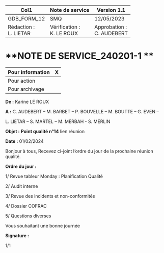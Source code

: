 |Col1|Note de service|Version 1.1|
|---|---|---|
|GDB_FORM_12|SMQ|12/05/2023|
|Rédaction :<br>L. LIETAR|Vérification :<br>K. LE ROUX|Approbation :<br>C. AUDEBERT|

# **NOTE DE SERVICE_240201-1 **

|Pour information|X|
|---|---|
|Pour action||
|Pour archivage||


**De :** Karine LE ROUX

**A :** C. AUDEBERT – M. BARBET – P. BOUVELLE – M. BOUTTE – G. EVEN –

L. LIETAR – S. MARTEL – M. MERBAH - S. MERLIN

**Objet :** **Point qualité n°14** lien réunion

**Date :** 01/02/2024

Bonjour à tous,
Recevez ci-joint l’ordre du jour de la prochaine réunion qualité.

**Ordre du jour :**

1/ Revue tableur Monday : Planification Qualité

2/ Audit interne

3/ Revue des incidents et non-conformités

4/ Dossier COFRAC

5/ Questions diverses

Vous souhaitant une bonne journée

**Signature :**


1/1

